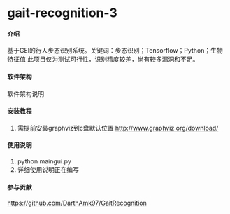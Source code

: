 # gait-recognition-3

#### 介绍
基于GEI的行人步态识别系统。关键词：步态识别；Tensorflow；Python；生物特征值
此项目仅为测试可行性，识别精度较差，尚有较多漏洞和不足。
#### 软件架构
软件架构说明


#### 安装教程

1. 需提前安装graphviz到c盘默认位置 http://www.graphviz.org/download/


#### 使用说明

1.  python maingui.py
2.  详细使用说明正在编写

#### 参与贡献

https://github.com/DarthAmk97/GaitRecognition



